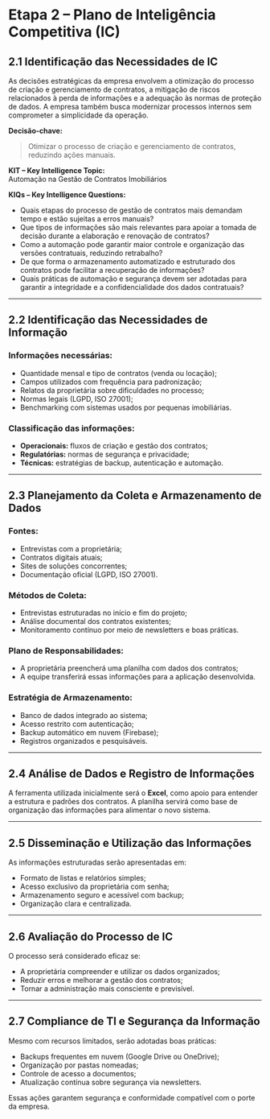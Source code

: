 # Etapa 2 – Plano de Inteligência Competitiva (IC)

## 2.1 Identificação das Necessidades de IC

As decisões estratégicas da empresa envolvem a otimização do processo de criação e gerenciamento de contratos, a mitigação de riscos relacionados à perda de informações e a adequação às normas de proteção de dados. A empresa também busca modernizar processos internos sem comprometer a simplicidade da operação.

**Decisão-chave:**
> Otimizar o processo de criação e gerenciamento de contratos, reduzindo ações manuais.

**KIT – Key Intelligence Topic:**  
Automação na Gestão de Contratos Imobiliários

**KIQs – Key Intelligence Questions:**
- Quais etapas do processo de gestão de contratos mais demandam tempo e estão sujeitas a erros manuais?
- Que tipos de informações são mais relevantes para apoiar a tomada de decisão durante a elaboração e renovação de contratos?
- Como a automação pode garantir maior controle e organização das versões contratuais, reduzindo retrabalho?
- De que forma o armazenamento automatizado e estruturado dos contratos pode facilitar a recuperação de informações?
- Quais práticas de automação e segurança devem ser adotadas para garantir a integridade e a confidencialidade dos dados contratuais?

---

## 2.2 Identificação das Necessidades de Informação

### Informações necessárias:
- Quantidade mensal e tipo de contratos (venda ou locação);
- Campos utilizados com frequência para padronização;
- Relatos da proprietária sobre dificuldades no processo;
- Normas legais (LGPD, ISO 27001);
- Benchmarking com sistemas usados por pequenas imobiliárias.

### Classificação das informações:
- **Operacionais:** fluxos de criação e gestão dos contratos;
- **Regulatórias:** normas de segurança e privacidade;
- **Técnicas:** estratégias de backup, autenticação e automação.

---

## 2.3 Planejamento da Coleta e Armazenamento de Dados

### Fontes:
- Entrevistas com a proprietária;
- Contratos digitais atuais;
- Sites de soluções concorrentes;
- Documentação oficial (LGPD, ISO 27001).

### Métodos de Coleta:
- Entrevistas estruturadas no início e fim do projeto;
- Análise documental dos contratos existentes;
- Monitoramento contínuo por meio de newsletters e boas práticas.

### Plano de Responsabilidades:
- A proprietária preencherá uma planilha com dados dos contratos;
- A equipe transferirá essas informações para a aplicação desenvolvida.

### Estratégia de Armazenamento:
- Banco de dados integrado ao sistema;
- Acesso restrito com autenticação;
- Backup automático em nuvem (Firebase);
- Registros organizados e pesquisáveis.

---

## 2.4 Análise de Dados e Registro de Informações

A ferramenta utilizada inicialmente será o **Excel**, como apoio para entender a estrutura e padrões dos contratos. A planilha servirá como base de organização das informações para alimentar o novo sistema.

---

## 2.5 Disseminação e Utilização das Informações

As informações estruturadas serão apresentadas em:

- Formato de listas e relatórios simples;
- Acesso exclusivo da proprietária com senha;
- Armazenamento seguro e acessível com backup;
- Organização clara e centralizada.

---

## 2.6 Avaliação do Processo de IC

O processo será considerado eficaz se:

- A proprietária compreender e utilizar os dados organizados;
- Reduzir erros e melhorar a gestão dos contratos;
- Tornar a administração mais consciente e previsível.

---

## 2.7 Compliance de TI e Segurança da Informação

Mesmo com recursos limitados, serão adotadas boas práticas:

- Backups frequentes em nuvem (Google Drive ou OneDrive);
- Organização por pastas nomeadas;
- Controle de acesso a documentos;
- Atualização contínua sobre segurança via newsletters.

Essas ações garantem segurança e conformidade compatível com o porte da empresa.


